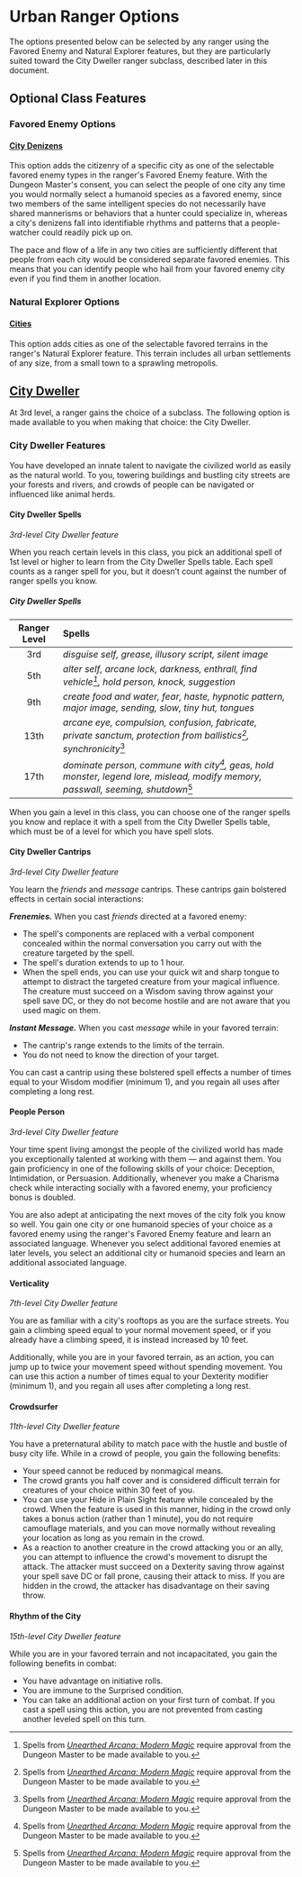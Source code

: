# Urban Ranger Options

The options presented below can be selected by any ranger using the Favored Enemy and Natural Explorer features, but they are particularly suited toward the City Dweller ranger subclass, described later in this document.

## Optional Class Features

### Favored Enemy Options

#### [City Denizens](https://github.com/mpanighetti/dnd5e-classes/blob/main/ranger/options-favored-enemy.md#city-denizens)

This option adds the citizenry of a specific city as one of the selectable favored enemy types in the ranger's Favored Enemy feature. With the Dungeon Master's consent, you can select the people of one city any time you would normally select a humanoid species as a favored enemy, since two members of the same intelligent species do not necessarily have shared mannerisms or behaviors that a hunter could specialize in, whereas a city's denizens fall into identifiable rhythms and patterns that a people-watcher could readily pick up on.

The pace and flow of a life in any two cities are sufficiently different that people from each city would be considered separate favored enemies. This means that you can identify people who hail from your favored enemy city even if you find them in another location.

### Natural Explorer Options

#### [Cities](https://github.com/mpanighetti/dnd5e-classes/blob/main/ranger/options-natural-explorer.md#cities)

This option adds cities as one of the selectable favored terrains in the ranger's Natural Explorer feature. This terrain includes all urban settlements of any size, from a small town to a sprawling metropolis.

## [City Dweller](https://github.com/mpanighetti/dnd5e-classes/blob/main/ranger/city-dweller.md)

At 3rd level, a ranger gains the choice of a subclass. The following option is made available to you when making that choice: the City Dweller.

### City Dweller Features

You have developed an innate talent to navigate the civilized world as easily as the natural world. To you, towering buildings and bustling city streets are your forests and rivers, and crowds of people can be navigated or influenced like animal herds.

#### City Dweller Spells

_3rd-level City Dweller feature_

When you reach certain levels in this class, you pick an additional spell of 1st level or higher to learn from the City Dweller Spells table. Each spell counts as a ranger spell for you, but it doesn’t count against the number of ranger spells you know.

##### City Dweller Spells

| Ranger Level |Spells |
|:-:|:-|
| 3rd | _disguise self, grease, illusory script, silent image_ |
| 5th | _alter self, arcane lock, darkness, enthrall, find vehicle[^📟], hold person, knock, suggestion_ |
| 9th | _create food and water, fear, haste, hypnotic pattern, major image, sending, slow, tiny hut, tongues_ |
| 13th | _arcane eye, compulsion, confusion, fabricate, private sanctum, protection from ballistics[^📟], synchronicity_[^📟] |
| 17th | _dominate person, commune with city[^📟], geas, hold monster, legend lore, mislead, modify memory, passwall, seeming, shutdown_[^📟] |

When you gain a level in this class, you can choose one of the ranger spells you know and replace it with a spell from the City Dweller Spells table, which must be of a level for which you have spell slots.

#### City Dweller Cantrips

_3rd-level City Dweller feature_

You learn the _friends_ and _message_ cantrips. These cantrips gain bolstered effects in certain social interactions:

_**Frenemies.**_ When you cast _friends_ directed at a favored enemy:

- The spell's components are replaced with a verbal component concealed within the normal conversation you carry out with the creature targeted by the spell.
- The spell's duration extends to up to 1 hour.
- When the spell ends, you can use your quick wit and sharp tongue to attempt to distract the targeted creature from your magical influence. The creature must succeed on a Wisdom saving throw against your spell save DC, or they do not become hostile and are not aware that you used magic on them.

_**Instant Message.**_ When you cast _message_ while in your favored terrain:

- The cantrip's range extends to the limits of the terrain.
- You do not need to know the direction of your target.

You can cast a cantrip using these bolstered spell effects a number of times equal to your Wisdom modifier (minimum 1), and you regain all uses after completing a long rest.

#### People Person

_3rd-level City Dweller feature_

Your time spent living amongst the people of the civilized world has made you exceptionally talented at working with them — and against them. You gain proficiency in one of the following skills of your choice: Deception, Intimidation, or Persuasion. Additionally, whenever you make a Charisma check while interacting socially with a favored enemy, your proficiency bonus is doubled.

You are also adept at anticipating the next moves of the city folk you know so well. You gain one city or one humanoid species of your choice as a favored enemy using the ranger's Favored Enemy feature and learn an associated language. Whenever you select additional favored enemies at later levels, you select an additional city or humanoid species and learn an additional associated language.

#### Verticality

_7th-level City Dweller feature_

You are as familiar with a city's rooftops as you are the surface streets. You gain a climbing speed equal to your normal movement speed, or if you already have a climbing speed, it is instead increased by 10 feet.

Additionally, while you are in your favored terrain, as an action, you can jump up to twice your movement speed without spending movement. You can use this action a number of times equal to your Dexterity modifier (minimum 1), and you regain all uses after completing a long rest.

#### Crowdsurfer

_11th-level City Dweller feature_

You have a preternatural ability to match pace with the hustle and bustle of busy city life. While in a crowd of people, you gain the following benefits:

- Your speed cannot be reduced by nonmagical means.
- The crowd grants you half cover and is considered difficult terrain for creatures of your choice within 30 feet of you.
- You can use your Hide in Plain Sight feature while concealed by the crowd. When the feature is used in this manner, hiding in the crowd only takes a bonus action (rather than 1 minute), you do not require camouflage materials, and you can move normally without revealing your location as long as you remain in the crowd.
- As a reaction to another creature in the crowd attacking you or an ally, you can attempt to influence the crowd's movement to disrupt the attack. The attacker must succeed on a Dexterity saving throw against your spell save DC or fall prone, causing their attack to miss. If you are hidden in the crowd, the attacker has disadvantage on their saving throw.

#### Rhythm of the City

_15th-level City Dweller feature_

While you are in your favored terrain and not incapacitated, you gain the following benefits in combat:

- You have advantage on initiative rolls.
- You are immune to the Surprised condition.
- You can take an additional action on your first turn of combat. If you cast a spell using this action, you are not prevented from casting another leveled spell on this turn.

[^📟]: Spells from _[Unearthed Arcana: Modern Magic](https://media.wizards.com/2015/downloads/dnd/UA_ModernMagic.pdf)_ require approval from the Dungeon Master to be made available to you.
